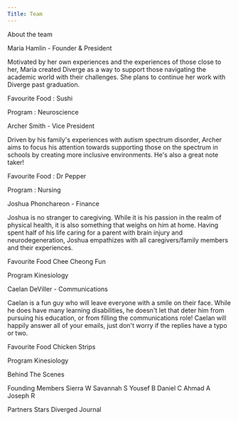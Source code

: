 ```yaml
---
Title: Team
---
```

About the team

Maria Hamlin - Founder & President

Motivated by her own experiences and the experiences of those close to her, Maria created Diverge as a way to support those navigating the academic world with their challenges. She plans to continue her work with Diverge past graduation.

Favourite Food : Sushi

Program : Neuroscience


Archer Smith - Vice President

Driven by his family's experiences with autism spectrum disorder, Archer aims to focus his attention towards supporting those on the spectrum in schools by creating more inclusive environments. He's also a great note taker!

Favourite Food : Dr Pepper

Program : Nursing


Joshua Phonchareon - Finance

Joshua is no stranger to caregiving. While it is his passion in the realm of physical health, it is also something that weighs on him at home. Having spent half of his life caring for a parent with brain injury and neurodegeneration, Joshua empathizes with all caregivers/family members and their experiences.

Favourite Food Chee Cheong Fun

Program Kinesiology


Caelan DeViller - Communications

Caelan is a fun guy who will leave everyone with a smile on their face. While he does have many learning disabilities, he doesn't let that deter him from pursuing his education, or from filling the communications role! Caelan will happily answer all of your emails, just don't worry if the replies have a typo or two.

Favourite Food Chicken Strips

Program Kinesiology


Behind The Scenes

Founding Members
Sierra W
Savannah S
Yousef B
Daniel C
Ahmad A
Joseph R

Partners​
Stars Diverged Journal
